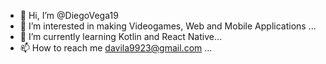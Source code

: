 - 👋 Hi, I’m @DiegoVega19
- 👀 I’m interested in making Videogames, Web and Mobile Applications ...
- 🌱 I’m currently learning Kotlin and React Native...
- 📫 How to reach me davila9923@gmail.com ...

<!---
DiegoVega19/DiegoVega19 is a ✨ special ✨ repository because its `README.md` (this file) appears on your GitHub profile.
You can click the Preview link to take a look at your changes.
--->

